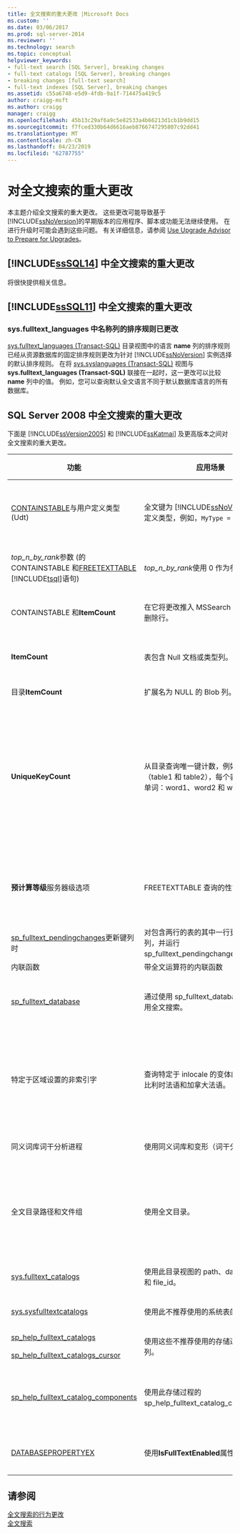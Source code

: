 ```yaml
---
title: 全文搜索的重大更改 |Microsoft Docs
ms.custom: ''
ms.date: 03/06/2017
ms.prod: sql-server-2014
ms.reviewer: ''
ms.technology: search
ms.topic: conceptual
helpviewer_keywords:
- full-text search [SQL Server], breaking changes
- full-text catalogs [SQL Server], breaking changes
- breaking changes [full-text search]
- full-text indexes [SQL Server], breaking changes
ms.assetid: c55a6748-e5d9-4fdb-9a1f-714475a419c5
author: craigg-msft
ms.author: craigg
manager: craigg
ms.openlocfilehash: 45b13c29af6a9c5e82533a4b66213d1cb1b9dd15
ms.sourcegitcommit: f7fced330b64d6616aeb8766747295807c92dd41
ms.translationtype: MT
ms.contentlocale: zh-CN
ms.lasthandoff: 04/23/2019
ms.locfileid: "62787755"
---
```

# <a name="breaking-changes-to-full-text-search"></a>对全文搜索的重大更改
  本主题介绍全文搜索的重大更改。 这些更改可能导致基于 [!INCLUDE[ssNoVersion](../includes/ssnoversion-md.md)]的早期版本的应用程序、脚本或功能无法继续使用。 在进行升级时可能会遇到这些问题。 有关详细信息，请参阅 [Use Upgrade Advisor to Prepare for Upgrades](../../2014/sql-server/install/use-upgrade-advisor-to-prepare-for-upgrades.md)。  
  
## <a name="breaking-changes-in-full-text-search-in-includesssql14includessssql14-mdmd"></a>[!INCLUDE[ssSQL14](../includes/sssql14-md.md)] 中全文搜索的重大更改  
 将很快提供相关信息。  
  
## <a name="breaking-changes-in-full-text-search-in-includesssql11includessssql11-mdmd"></a>[!INCLUDE[ssSQL11](../includes/sssql11-md.md)] 中全文搜索的重大更改  
  
### <a name="collation-changed-for-name-column-in-sysfulltextlanguages"></a>sys.fulltext_languages 中名称列的排序规则已更改  
 [sys.fulltext_languages (Transact-SQL)](/sql/relational-databases/system-catalog-views/sys-fulltext-languages-transact-sql) 目录视图中的语言 **name** 列的排序规则已经从资源数据库的固定排序规则更改为针对 [!INCLUDE[ssNoVersion](../includes/ssnoversion-md.md)] 实例选择的默认排序规则。 在将 [sys.syslanguages (Transact-SQL)](/sql/relational-databases/system-compatibility-views/sys-syslanguages-transact-sql) 视图与 **sys.fulltext_languages (Transact-SQL)** 联接在一起时，这一更改可以比较 **name** 列中的值。 例如，您可以查询默认全文语言不同于默认数据库语言的所有数据库。  
  
## <a name="breaking-changes-in-full-text-search-in-sql-server-2008"></a>SQL Server 2008 中全文搜索的重大更改  
 下面是 [!INCLUDE[ssVersion2005](../includes/ssversion2005-md.md)] 和 [!INCLUDE[ssKatmai](../includes/sskatmai-md.md)] 及更高版本之间对全文搜索的重大更改。  
  
|功能|应用场景|SQL Server 2005|SQL Server 2008 及更高版本|  
|-------------|--------------|---------------------|----------------------------------------|  
|[CONTAINSTABLE](/sql/relational-databases/system-functions/containstable-transact-sql)与用户定义类型 (Udt)|全文键为 [!INCLUDE[ssNoVersion](../includes/ssnoversion-md.md)] 用户定义类型，例如，`MyType = char(1)`。|返回键的类型是为用户定义类型指定的类型。<br /><br /> 在示例中，这将是**char （1)**。|返回键的类型是用户定义类型。 在示例中，这将是**MyType**。|  
|*top_n_by_rank*参数 (的 CONTAINSTABLE 和[FREETEXTTABLE](/sql/relational-databases/system-functions/freetexttable-transact-sql) [!INCLUDE[tsql](../includes/tsql-md.md)]语句)|*top_n_by_rank*使用 0 作为参数的查询。|失败并显示一个错误消息，说明您必须使用一个大于零的值。|成功，返回零行。|  
|CONTAINSTABLE 和**ItemCount**|在它将更改推入 MSSearch 之前从基表中删除行。|CONTAINSTABLE 返回虚影记录。 **ItemCount**不会更改。|CONTAINSTABLE 不返回任何虚影记录。|  
|**ItemCount**|表包含 Null 文档或类型列。|除了索引文档，文档为 null 或 null 类型，不会计入**ItemCount**值。|仅索引的文档中计**ItemCount**值。|  
|目录**ItemCount**|扩展名为 NULL 的 Blob 列。|以计数**ItemCount**的目录|它不会计入**ItemCount**的目录。|  
|**UniqueKeyCount**|从目录查询唯一键计数，例如，有两个表（table1 和 table2），每个表都包含三个单词：word1、word2 和 word3。|**UniqueKeyCount** = 9。 下表总结了如何得出此值：<br /><br /> table1 = 3<br /><br /> table1 全文索引的 EOF = 1<br /><br /> table2 = 3<br /><br /> Table2 全文索引的 EOF = 1<br /><br /> 全文目录 = 1|对于每个表中， **UniqueKeyCount**是个数的非重复关键字 + 1 (0xFF)。  不会将在多个文档中出现的同一个单词视为新的唯一键。<br /><br /> 有关目录， **UniqueKeyCount**是总和**UniqueKeyCount**的每个目录下的表。 不同表中的相同单词被视为唯一键。 在这种情况下唯一键计数是 8。|  
|**预计算等级**服务器级选项|FREETEXTTABLE 查询的性能优化。|FREETEXTTABLE 查询选项设置为 1，指定与*top_n_by_rank*使用预计算排名数据存储在全文目录中。|不支持。|  
|[sp_fulltext_pendingchanges](/sql/relational-databases/system-stored-procedures/sp-fulltext-pendingchanges-transact-sql)更新键列时|对包含两行的表的其中一行更新全文键列，并运行 sp_fulltext_pendingchanges。|两个行均显示。|只显示一行。|  
|内联函数|带全文运算符的内联函数|返回错误消息。|返回相关行。|  
|[sp_fulltext_database](/sql/relational-databases/system-stored-procedures/sp-fulltext-database-transact-sql)|通过使用 sp_fulltext_database 启用或禁用全文搜索。|全文查询不返回任何结果。 如果对数据库禁用全文功能，则将不允许全文操作。|为全文查询返回结果，并且允许全文操作，即使对数据库禁用全文功能也是如此。|  
|特定于区域设置的非索引字|查询特定于 inlocale 的变体的父语言，如比利时法语和加拿大法语。|查询特定于 inlocale 的变体由其父语言的组件 （断字符、 词干分析器和非索引字） 处理。 例如，“法语（法国）”组件用于分析“法语（比利时）”。|必须为每个区域设置标识符 (LCID) 显式添加非索引字。 例如，您需要为比利时、加拿大和法国指定一个 LCID。|  
|同义词库词干分析进程|使用同义词库和变形（词干分析）。|同义词库单词在其扩展之后自动进行词干分析。|如果要得到扩展形式中的词干，则需要显式添加词干。|  
|全文目录路径和文件组|使用全文目录。|每个全文目录都有一个物理路径，并且都属于一个文件组。 系统将其视为数据库文件。|全文目录是虚拟对象，不属于任何文件组。 全文目录是表示一组全文索引的逻辑概念。<br /><br /> 注意：[!INCLUDE[ssVersion2005](../includes/ssversion2005-md.md)][!INCLUDE[tsql](../includes/tsql-md.md)] 指定全文目录的 DDL 语句正常工作。|  
|[sys.fulltext_catalogs](/sql/relational-databases/system-catalog-views/sys-fulltext-catalogs-transact-sql)|使用此目录视图的 path、data_space_id 和 file_id。|这些列都返回一个特定值。|由于全文目录已不再位于文件系统中，因而这些列均返回 NULL。|  
|[sys.sysfulltextcatalogs](/sql/relational-databases/system-compatibility-views/sys-sysfulltextcatalogs-transact-sql)|使用此不推荐使用的系统表的 path 列。|返回全文目录的文件系统路径。|由于全文目录已不再位于文件系统中，因而返回 NULL。|  
|[sp_help_fulltext_catalogs](/sql/relational-databases/system-stored-procedures/sp-help-fulltext-catalogs-transact-sql)<br /><br /> [sp_help_fulltext_catalogs_cursor](/sql/relational-databases/system-stored-procedures/sp-help-fulltext-catalogs-cursor-transact-sql)|使用这些不推荐使用的存储过程的 PATH 列。|返回全文目录的文件系统路径。|由于全文目录已不再位于文件系统中，因而返回 NULL。|  
|[sp_help_fulltext_catalog_components](/sql/relational-databases/system-stored-procedures/sp-help-fulltext-catalog-components-transact-sql)|使用此存储过程的 sp_help_fulltext_catalog_components。|返回用于当前数据库中所有全文目录的所有组件（筛选器、断字符和协议处理程序）的列表。|返回空行。|  
|[DATABASEPROPERTYEX](/sql/t-sql/functions/databasepropertyex-transact-sql)|使用**IsFullTextEnabled**属性。|**IsFullTextEnabled**设置指示是否在给定数据库中启用了全文搜索。|此列的值没有任何效果。 用户数据库始终启用全文搜索。|  
  
## <a name="see-also"></a>请参阅  
 [全文搜索的行为更改](../relational-databases/search/full-text-search.md)   
 [全文搜索](../relational-databases/search/full-text-search.md)  
  
  
